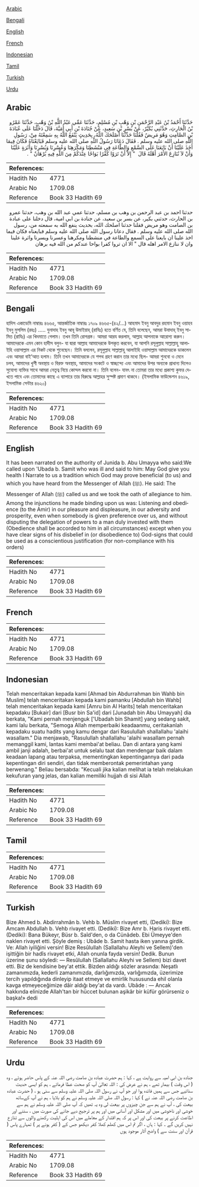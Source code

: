 [Arabic](#arabic)

[Bengali](#bengali)

[English](#english)

[French](#french)

[Indonesian](#indonesian)

[Tamil](#tamil)

[Turkish](#turkish)

[Urdu](#urdu)

## Arabic


<div dir="rtl" lang="ar" style={{fontSize:'larger',backgroundColor:'#f8f9fa',padding:20}}>
حَدَّثَنَا أَحْمَدُ بْنُ عَبْدِ الرَّحْمَنِ بْنِ وَهْبِ بْنِ مُسْلِمٍ، حَدَّثَنَا عَمِّي عَبْدُ اللَّهِ بْنُ وَهْبٍ، حَدَّثَنَا عَمْرُو بْنُ الْحَارِثِ، حَدَّثَنِي بُكَيْرٌ، عَنْ بُسْرِ بْنِ سَعِيدٍ، عَنْ جُنَادَةَ بْنِ أَبِي أُمَيَّةَ، قَالَ دَخَلْنَا عَلَى عُبَادَةَ بْنِ الصَّامِتِ وَهُوَ مَرِيضٌ فَقُلْنَا حَدِّثْنَا أَصْلَحَكَ اللَّهُ، بِحَدِيثٍ يَنْفَعُ اللَّهُ بِهِ سَمِعْتَهُ مِنْ، رَسُولِ اللَّهِ صلى الله عليه وسلم ‏.‏ فَقَالَ دَعَانَا رَسُولُ اللَّهِ صلى الله عليه وسلم فَبَايَعْنَاهُ فَكَانَ فِيمَا أَخَذَ عَلَيْنَا أَنْ بَايَعَنَا عَلَى السَّمْعِ وَالطَّاعَةِ فِي مَنْشَطِنَا وَمَكْرَهِنَا وَعُسْرِنَا وَيُسْرِنَا وَأَثَرَةٍ عَلَيْنَا وَأَنْ لاَ نُنَازِعَ الأَمْرَ أَهْلَهُ قَالَ ‏ "‏ إِلاَّ أَنْ تَرَوْا كُفْرًا بَوَاحًا عِنْدَكُمْ مِنَ اللَّهِ فِيهِ بُرْهَانٌ ‏"‏ ‏.‏
</div>
<div style={{backgroundColor:'#f8f9fa',padding:20, marginBottom: 10}}><table> <thead> <tr> <th>References:</th> <th></th> </tr> </thead> <tbody><tr><td>Hadith No</td><td>4771</td></tr><tr><td>Arabic No</td><td>1709.08</td></tr><tr><td>Reference</td><td>Book 33 Hadith 69</td></tr></tbody></table></div>


<div dir="rtl" lang="ar" style={{fontSize:'larger',backgroundColor:'#f8f9fa',padding:20}}>
حدثنا احمد بن عبد الرحمن بن وهب بن مسلم، حدثنا عمي عبد الله بن وهب، حدثنا عمرو بن الحارث، حدثني بكير، عن بسر بن سعيد، عن جنادة بن ابي امية، قال دخلنا على عبادة بن الصامت وهو مريض فقلنا حدثنا اصلحك الله، بحديث ينفع الله به سمعته من، رسول الله صلى الله عليه وسلم . فقال دعانا رسول الله صلى الله عليه وسلم فبايعناه فكان فيما اخذ علينا ان بايعنا على السمع والطاعة في منشطنا ومكرهنا وعسرنا ويسرنا واثرة علينا وان لا ننازع الامر اهله قال " الا ان تروا كفرا بواحا عندكم من الله فيه برهان
</div>
<div style={{backgroundColor:'#f8f9fa',padding:20, marginBottom: 10}}><table> <thead> <tr> <th>References:</th> <th></th> </tr> </thead> <tbody><tr><td>Hadith No</td><td>4771</td></tr><tr><td>Arabic No</td><td>1709.08</td></tr><tr><td>Reference</td><td>Book 33 Hadith 69</td></tr></tbody></table></div>

## Bengali


<div dir="ltr" lang="bn" style={{fontSize:'larger',backgroundColor:'#f8f9fa',padding:20}}>
হাদিস একাডেমি নাম্বারঃ ৪৬৬৫, আন্তর্জাতিক নাম্বারঃ ১৭০৯ ৪৬৬৫-(৪২/...) আহমাদ ইবনু আবদুর রহমান ইবনু ওয়াহব ইবনু মুসলিম (রহঃ) ..... যুনাদাহ ইবনু আবূ উমাইয়াহ্ (রাযিঃ) হতে বর্ণিত যে, তিনি বলেছেন, আমরা উবাদাহ্ ইবনু সামিত (রাযিঃ) এর খিদমাতে গেলাম। তখন তিনি রোগগ্রস্ত। আমরা আরয করলাম, আল্লাহ আপনাকে আরোগ্য করুন। আমাদেরকে এমন কোন হাদীস বলুন- যা দ্বারা আল্লাহ আমাদেরকে উপকৃত করবেন, যা আপনি রসূলুল্লাহ সাল্লাল্লাহু আলাইহি ওয়াসাল্লাম এর নিকট থেকে শুনেছেন। তিনি বললেন, রসূলুল্লাহ সাল্লাল্লাহু আলাইহি ওয়াসাল্লাম আমাদেরকে ডাকলেন এবং আমরা বাই’আত হলাম। তিনি তখন আমাদেরকে যে শপথ গ্রহণ করান তার মধ্যে ছিল- আমরা শুনবো ও মেনে চলব, আমাদের খুশী অবস্থায় ও বিরক্ত অবস্থায়, আমাদের সংকটে ও স্বাচ্ছন্দ্যে এবং আমাদের উপর অন্যকে প্রাধান্য দিলেও সুযোগ্য ব্যক্তির সাথে আমরা নেতৃত্ব নিয়ে কোন্দল করবো না। তিনি বলেন- যাবৎ না তোমরা তার মধ্যে প্রকাশ্য কুফর দেখতে পাবে এবং তোমাদের কাছে এ ব্যাপারে তার বিরুদ্ধে আল্লাহর সুস্পষ্ট প্রমাণ থাকবে। (ইসলামিক ফাউন্ডেশন ৪৬১৯, ইসলামিক সেন্টার ৪৬২০)
</div>
<div style={{backgroundColor:'#f8f9fa',padding:20, marginBottom: 10}}><table> <thead> <tr> <th>References:</th> <th></th> </tr> </thead> <tbody><tr><td>Hadith No</td><td>4771</td></tr><tr><td>Arabic No</td><td>1709.08</td></tr><tr><td>Reference</td><td>Book 33 Hadith 69</td></tr></tbody></table></div>

## English


<div dir="ltr" lang="en" style={{fontSize:'larger',backgroundColor:'#f8f9fa',padding:20}}>
It has been narrated on the authority of Junida b. Abu Umayya who said:We called upon 'Ubada b. Samit who was ill and said to him: May God give you health I Narrate to us a tradition which God may prove beneficial (to us) and which you have heard from the Messenger of Allah (ﷺ). He said: The Messenger of Allah (ﷺ) called us and we took the oath of allegiance to him. Among the injunctions he made binding upon us was: Listening and obedience (to the Amir) in our pleasure and displeasure, in our adversity and prosperity, even when somebody is given preference over us, and without disputing the delegation of powers to a man duly invested with them (Obedience shall be accorded to him in all circumstances) except when you have clear signs of his disbelief in (or disobedience to) God-signs that could be used as a conscientious justification (for non-compliance with his orders)
</div>
<div style={{backgroundColor:'#f8f9fa',padding:20, marginBottom: 10}}><table> <thead> <tr> <th>References:</th> <th></th> </tr> </thead> <tbody><tr><td>Hadith No</td><td>4771</td></tr><tr><td>Arabic No</td><td>1709.08</td></tr><tr><td>Reference</td><td>Book 33 Hadith 69</td></tr></tbody></table></div>

## French


<div dir="ltr" lang="fr" style={{fontSize:'larger',backgroundColor:'#f8f9fa',padding:20}}>

</div>
<div style={{backgroundColor:'#f8f9fa',padding:20, marginBottom: 10}}><table> <thead> <tr> <th>References:</th> <th></th> </tr> </thead> <tbody><tr><td>Hadith No</td><td>4771</td></tr><tr><td>Arabic No</td><td>1709.08</td></tr><tr><td>Reference</td><td>Book 33 Hadith 69</td></tr></tbody></table></div>

## Indonesian


<div dir="ltr" lang="id" style={{fontSize:'larger',backgroundColor:'#f8f9fa',padding:20}}>
Telah menceritakan kepada kami [Ahmad bin Abdurrahman bin Wahb bin Muslim] telah menceritakan kepada kami pamanku [Abdullah bin Wahb] telah menceritakan kepada kami [Amru bin Al Harits] telah menceritakan kepadaku [Bukair] dari [Busr bin Sa'id] dari [Junadah bin Abu Umayyah] dia berkata, "Kami pernah menjenguk ['Ubadah bin Shamit] yang sedang sakit, kami lalu berkata, "Semoga Allah memperbaiki keadaanmu, ceritakanlah kepadaku suatu hadits yang kamu dengar dari Rasulullah shallallahu 'alaihi wasallam." Dia menjawab, "Rasulullah shallallahu 'alaihi wasallam pernah memanggil kami, lantas kami membai'at beliau. Dan di antara yang kami ambil janji adalah, berbai'at untuk selalu taat dan mendengar baik dalam keadaan lapang atau terpaksa, mementingkan kepentingannya dari pada kepentingan diri sendiri, dan tidak memberontak pemerintahan yang berwenang." Beliau bersabda: "Kecuali jika kalian melihat ia telah melakukan kekufuran yang jelas, dan kalian memiliki hujjah di sisi Allah
</div>
<div style={{backgroundColor:'#f8f9fa',padding:20, marginBottom: 10}}><table> <thead> <tr> <th>References:</th> <th></th> </tr> </thead> <tbody><tr><td>Hadith No</td><td>4771</td></tr><tr><td>Arabic No</td><td>1709.08</td></tr><tr><td>Reference</td><td>Book 33 Hadith 69</td></tr></tbody></table></div>

## Tamil


<div dir="ltr" lang="ta" style={{fontSize:'larger',backgroundColor:'#f8f9fa',padding:20}}>

</div>
<div style={{backgroundColor:'#f8f9fa',padding:20, marginBottom: 10}}><table> <thead> <tr> <th>References:</th> <th></th> </tr> </thead> <tbody><tr><td>Hadith No</td><td>4771</td></tr><tr><td>Arabic No</td><td>1709.08</td></tr><tr><td>Reference</td><td>Book 33 Hadith 69</td></tr></tbody></table></div>

## Turkish


<div dir="ltr" lang="tr" style={{fontSize:'larger',backgroundColor:'#f8f9fa',padding:20}}>
Bize Ahmed b. Abdirrahmân b. Vehb b. Müslim rivayet etti, (Dediki): Bize Amcam Abdullah b. Vehb rivayet etti. (Dediki): Bize Amr b. Haris rivayet etti. (Dediki): Bana Bükeyr, Büsr b. Saîd'den, o da Cünâdeb. Ebi Ümeyye'den naklen rivayet etti. Şöyle demiş : Ubâde b. Samit hasta iken yanına girdik. Ve: Allah iyiliğini versin! Bize Resûlullah (Sallallahu Aleyhi ve Sellem)'den işittiğin bir hadîs rivayet etki, Allah onunla fayda versin! Dedik. Bunun üzerine şunu söyledi: — Resûlullah (Sallallahu Aleyhi ve Sellem) bizi davet etti. Biz de kendisine bey'at ettik. Bizden aldığı sözler arasında: Neşatlı zamanımızda, kederli zamanımızda, darlığımızda, varlığımızda, üzerimize tercih yapıldığında dinleyip itaat etmeye ve emirlik hususunda ehil olanla kavga etmeyeceğimize dâir aldığı bey'at da vardı. Ubâde : — Ancak hakkında elinizde Allah'tan bir hüccet bulunan aşikâr bir küfür görürseniz o başka!» dedi
</div>
<div style={{backgroundColor:'#f8f9fa',padding:20, marginBottom: 10}}><table> <thead> <tr> <th>References:</th> <th></th> </tr> </thead> <tbody><tr><td>Hadith No</td><td>4771</td></tr><tr><td>Arabic No</td><td>1709.08</td></tr><tr><td>Reference</td><td>Book 33 Hadith 69</td></tr></tbody></table></div>

## Urdu


<div dir="rtl" lang="ur" style={{fontSize:'larger',backgroundColor:'#f8f9fa',padding:20}}>
جنادہ بن ابی امیہ سے روایت ہے ، کہا : ہم حضرت عبادہ بن صامت رضی اللہ عنہ کے پاس حاضر ہوئے ، وہ ( اس وقت ) بیمار تھے ، ہم نے عرض کی : اللہ تعالیٰ آپ کو صحت عطا فرمائے ، ہم کو ایسی حدیث سنائیے جس سے ہمیں فائدہ ہوا اور جو آپ نے رسول اللہ صلی اللہ علیہ وسلم سے سنی ہو ، ( حضرت عبادہ بن صامت رضی اللہ عنہ نے ) کہا : رسول اللہ صلی اللہ علیہ وسلم نے ہم کو بلایا ، ہم نے آپ کےساتھ بیعت کی ، آپ نے ہم سے جن چیزوں پر بیعت لی وہ یہ تھیں کہ آپ صلی اللہ علیہ وسلم نے ہم سے خوشی اور ناخوشی میں اور مشکل اور آسانی میں اور ہم پر ترجیح دیے جانے کی صورت میں ، سننے اور اطاعت کرنے پر بیعت کی اور اس پر کہ ہم اقتدار کے معاملے میں اس کی اہلیت رکھنے والوں سے تنازع نہیں کریں گے ۔ کہا : ہاں ، اگر تم اس میں کھلم کھلا کفر دیکھو جس کے ( کفر ہونے پر ) تمہارے پاس ( قرآن اور سنت سے ) واضح آثار موجود ہوں
</div>
<div style={{backgroundColor:'#f8f9fa',padding:20, marginBottom: 10}}><table> <thead> <tr> <th>References:</th> <th></th> </tr> </thead> <tbody><tr><td>Hadith No</td><td>4771</td></tr><tr><td>Arabic No</td><td>1709.08</td></tr><tr><td>Reference</td><td>Book 33 Hadith 69</td></tr></tbody></table></div>